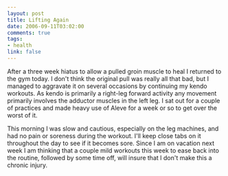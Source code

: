 ```yaml
--- 
layout: post
title: Lifting Again
date: 2006-09-11T03:02:00
comments: true
tags:
- health
link: false
---
```

After a three week hiatus to allow a pulled groin muscle to heal I returned to the gym today. I don't think the original pull was really all that bad, but I managed to aggravate it on several occasions by continuing my kendo workouts. As kendo is primarily a right-leg forward activity any movement primarily involves the adductor muscles in the left leg. I sat out for a couple of practices and made heavy use of Aleve for a week or so to get over the worst of it.

This morning I was slow and cautious, especially on the leg machines, and had no pain or soreness during the workout. I'll keep close tabs on it throughout the day to see if it becomes sore. Since I am on vacation next week I am thinking that a couple mild workouts this week to ease back into the routine, followed by some time off, will insure that I don't make this a chronic injury.
